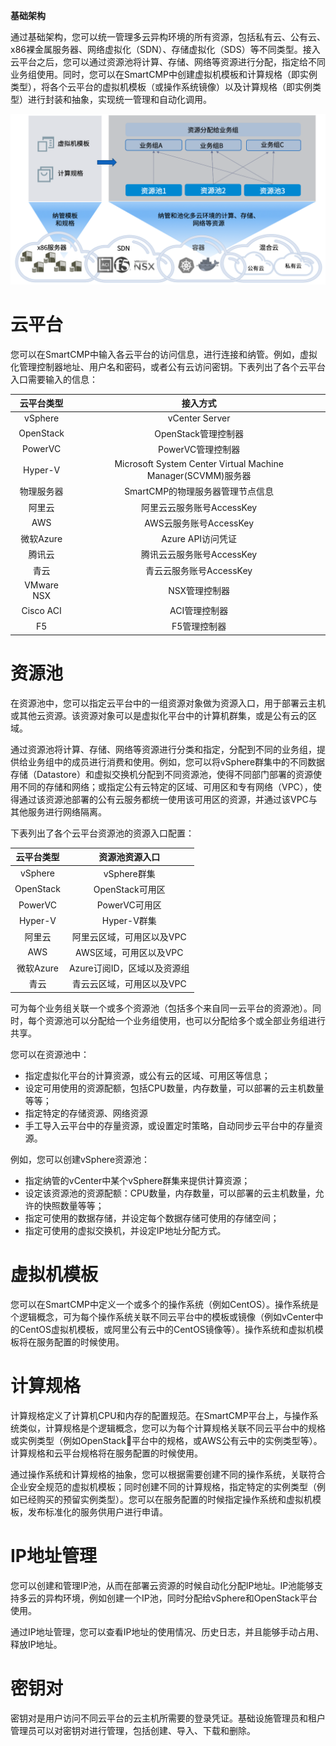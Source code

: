 **基础架构**

通过基础架构，您可以统一管理多云异构环境的所有资源，包括私有云、公有云、x86裸金属服务器、网络虚拟化（SDN）、存储虚拟化（SDS）等不同类型。接入云平台之后，您可以通过资源池将计算、存储、网络等资源进行分配，指定给不同业务组使用。同时，您可以在SmartCMP中创建虚拟机模板和计算规格（即实例类型），将各个云平台的虚拟机模板（或操作系统镜像）以及计算规格（即实例类型）进行封装和抽象，实现统一管理和自动化调用。

![基础架构配置示例](../../picture/foundationConcepts/Pic04-基础架构配置.png)



# 云平台

您可以在SmartCMP中输入各云平台的访问信息，进行连接和纳管。例如，虚拟化管理控制器地址、用户名和密码，或者公有云访问密钥。下表列出了各个云平台入口需要输入的信息：

 云平台类型|接入方式
 :------: |:------: 
vSphere|vCenter Server
OpenStack|OpenStack管理控制器
PowerVC |PowerVC管理控制器
Hyper-V|Microsoft System Center Virtual Machine Manager(SCVMM)服务器
物理服务器 |SmartCMP的物理服务器管理节点信息
阿里云  |阿里云云服务账号AccessKey
AWS  |AWS云服务账号AccessKey
微软Azure|  Azure API访问凭证
腾讯云|腾讯云云服务账号AccessKey
青云|   青云云服务账号AccessKey
VMware NSX  |NSX管理控制器 
Cisco ACI  |ACI管理控制器 
F5  |F5管理控制器 



# 资源池
    
在资源池中，您可以指定云平台中的一组资源对象做为资源入口，用于部署云主机或其他云资源。该资源对象可以是虚拟化平台中的计算机群集，或是公有云的区域。

通过资源池将计算、存储、网络等资源进行分类和指定，分配到不同的业务组，提供给业务组中的成员进行消费和使用。例如，您可以将vSphere群集中的不同数据存储（Datastore）和虚拟交换机分配到不同资源池，使得不同部门部署的资源使用不同的存储和网络；或指定公有云特定的区域、可用区和专有网络（VPC），使得通过该资源池部署的公有云服务都统一使用该可用区的资源，并通过该VPC与其他服务进行网络隔离。

下表列出了各个云平台资源池的资源入口配置：

 云平台类型|     资源池资源入口
 :------: |:------: 
vSphere |vSphere群集
OpenStack |OpenStack可用区
PowerVC |PowerVC可用区
Hyper-V |Hyper-V群集
阿里云   |阿里云区域，可用区以及VPC
AWS  |AWS区域，可用区以及VPC
微软Azure  |Azure订阅ID，区域以及资源组 
青云   |青云云区域，可用区以及VPC

可为每个业务组关联一个或多个资源池（包括多个来自同一云平台的资源池）。同时，每个资源池可以分配给一个业务组使用，也可以分配给多个或全部业务组进行共享。

您可以在资源池中：

+ 指定虚拟化平台的计算资源，或公有云的区域、可用区等信息；
+ 设定可用使用的资源配额，包括CPU数量，内存数量，可以部署的云主机数量等等；
+ 指定特定的存储资源、网络资源
+ 手工导入云平台中的存量资源，或设置定时策略，自动同步云平台中的存量资源。

例如，您可以创建vSphere资源池：

+ 指定纳管的vCenter中某个vSphere群集来提供计算资源；
+ 设定该资源池的资源配额：CPU数量，内存数量，可以部署的云主机数量，允许的快照数量等等；
+ 指定可使用的数据存储，并设定每个数据存储可使用的存储空间；
+ 指定可使用的虚拟交换机，并设定IP地址分配方式。

#  虚拟机模板

您可以在SmartCMP中定义一个或多个的操作系统（例如CentOS）。操作系统是个逻辑概念，可为每个操作系统关联不同云平台中的模板或镜像（例如vCenter中的CentOS虚拟机模板，或阿里公有云中的CentOS镜像等）。操作系统和虚拟机模板将在服务配置的时候使用。

# 计算规格

计算规格定义了计算机CPU和内存的配置规范。在SmartCMP平台上，与操作系统类似，计算规格是个逻辑概念，您可以为每个计算规格关联不同云平台中的规格或实例类型（例如OpenStack平台中的规格，或AWS公有云中的实例类型等）。计算规格和云平台规格将在服务配置的时候使用。

通过操作系统和计算规格的抽象，您可以根据需要创建不同的操作系统，关联符合企业安全规范的虚拟机模板；同时创建不同的计算规格，指定特定的实例类型（例如已经购买的预留实例类型）。您可以在服务配置的时候指定操作系统和虚拟机模板，发布标准化的服务供用户进行申请。


# IP地址管理  

您可以创建和管理IP池，从而在部署云资源的时候自动化分配IP地址。IP池能够支持多云的异构环境，例如创建一个IP池，同时分配给vSphere和OpenStack平台使用。

通过IP地址管理，您可以查看IP地址的使用情况、历史日志，并且能够手动占用、释放IP地址。


# 密钥对

密钥对是用户访问不同云平台的云主机所需要的登录凭证。基础设施管理员和租户管理员可以对密钥对进行管理，包括创建、导入、下载和删除。




